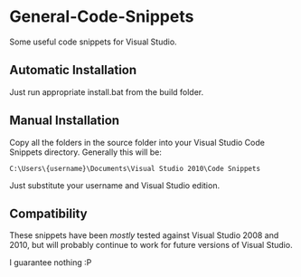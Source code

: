 General-Code-Snippets
=====================

Some useful code snippets for Visual Studio.

## Automatic Installation

Just run appropriate install.bat from the build folder.

## Manual Installation

Copy all the folders in the source folder into your Visual Studio Code Snippets directory.  Generally this will be:

    C:\Users\{username}\Documents\Visual Studio 2010\Code Snippets
    
Just substitute your username and Visual Studio edition.

## Compatibility

These snippets have been *mostly* tested against Visual Studio 2008 and 2010, but will probably continue to work for future versions of Visual Studio.

I guarantee nothing :P

    